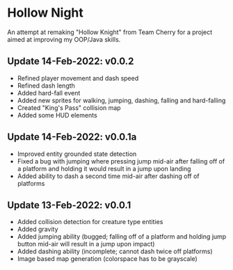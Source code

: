 # Hollow Night

An attempt at remaking "Hollow Knight" from Team Cherry for a project aimed at improving my OOP/Java skills.

## Update 14-Feb-2022: v0.0.2
* Refined player movement and dash speed
* Refined dash length
* Added hard-fall event
* Added new sprites for walking, jumping, dashing, falling and hard-falling
* Created "King's Pass" collision map
* Added some HUD elements

## Update 14-Feb-2022: v0.0.1a
* Improved entity grounded state detection
* Fixed a bug with jumping where pressing jump mid-air after falling off of a platform and holding it would result in a jump upon landing
* Added ability to dash a second time mid-air after dashing off of platforms

## Update 13-Feb-2022: v0.0.1
* Added collision detection for creature type entities
* Added gravity
* Added jumping ability (bugged; falling off of a platform and holding jump button mid-air will result in a jump upon impact)
* Added dashing ability (incomplete; cannot dash twice off platforms)
* Image based map generation (colorspace has to be grayscale)
